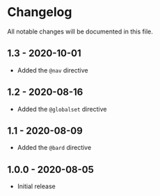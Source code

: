 # Changelog

All notable changes will be documented in this file.

## 1.3 - 2020-10-01

- Added the `@nav` directive

## 1.2 - 2020-08-16

- Added the `@globalset` directive

## 1.1 - 2020-08-09

- Added the `@bard` directive

## 1.0.0 - 2020-08-05

- Initial release
